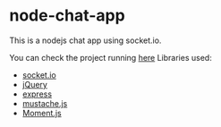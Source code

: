 # node-chat-app

This is a nodejs chat app using socket.io.

You can check the project running [here](https://react-room--chat.herokuapp.com/)
Libraries used:

- [socket.io](https://github.com/socketio/socket.io)
- [jQuery](https://github.com/jquery/jquery)
- [express](https://github.com/expressjs/express)
- [mustache.js](https://github.com/janl/mustache.js)
- [Moment.js](https://github.com/moment/moment)

